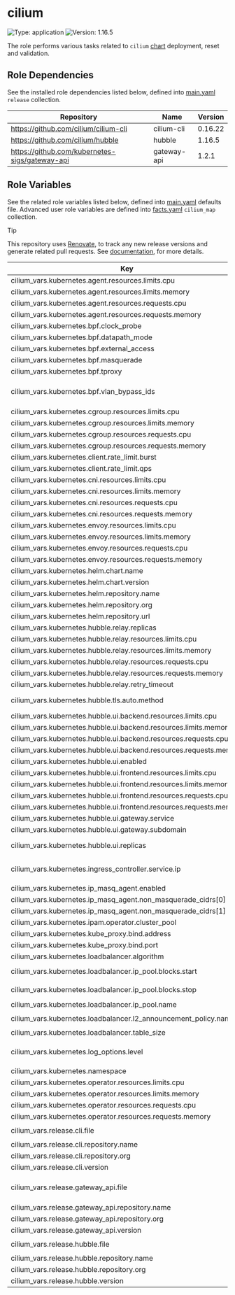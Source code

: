 # cilium

![Type: application](https://img.shields.io/badge/Type-application-informational?style=flat-square) ![Version: 1.16.5](https://img.shields.io/badge/Version-1.16.5-informational?style=flat-square)

The role performs various tasks related to `cilium` [chart](https://github.com/cilium/cilium/tree/v1.16.5/install/kubernetes/cilium) deployment, reset and validation.

## Role Dependencies

See the installed role dependencies listed below, defined into [main.yaml](./defaults/main.yaml) `release` collection.

| Repository | Name | Version |
|------------|------|---------|
| https://github.com/cilium/cilium-cli | cilium-cli | 0.16.22 |
| https://github.com/cilium/hubble | hubble | 1.16.5 |
| https://github.com/kubernetes-sigs/gateway-api | gateway-api | 1.2.1 |

## Role Variables

See the related role variables listed below, defined into [main.yaml](./defaults/main.yaml) defaults file. Advanced user role variables are defined into [facts.yaml](./tasks/facts.yaml) `cilium_map` collection.

> [!TIP]
> This repository uses [Renovate](https://docs.renovatebot.com), to track any new release versions and generate related pull requests. See [documentation](https://axivo.com/k3s-cluster/tutorials/handbook/renovate/), for more details.

| Key | Type | Default | Description |
|-----|------|---------|-------------|
| cilium_vars.kubernetes.agent.resources.limits.cpu | string | `nil` |  |
| cilium_vars.kubernetes.agent.resources.limits.memory | string | `"256Mi"` |  |
| cilium_vars.kubernetes.agent.resources.requests.cpu | string | `"10m"` |  |
| cilium_vars.kubernetes.agent.resources.requests.memory | string | `"256Mi"` |  |
| cilium_vars.kubernetes.bpf.clock_probe | bool | `true` |  |
| cilium_vars.kubernetes.bpf.datapath_mode | string | `"netkit"` |  |
| cilium_vars.kubernetes.bpf.external_access | bool | `false` |  |
| cilium_vars.kubernetes.bpf.masquerade | bool | `true` |  |
| cilium_vars.kubernetes.bpf.tproxy | bool | `true` |  |
| cilium_vars.kubernetes.bpf.vlan_bypass_ids | list | `[1,4]` | `1` for Longhorn CIFS backup, `4` for Cilium IP pool |
| cilium_vars.kubernetes.cgroup.resources.limits.cpu | string | `nil` |  |
| cilium_vars.kubernetes.cgroup.resources.limits.memory | string | `"128Mi"` |  |
| cilium_vars.kubernetes.cgroup.resources.requests.cpu | string | `"10m"` |  |
| cilium_vars.kubernetes.cgroup.resources.requests.memory | string | `"128Mi"` |  |
| cilium_vars.kubernetes.client.rate_limit.burst | int | `100` |  |
| cilium_vars.kubernetes.client.rate_limit.qps | int | `50` |  |
| cilium_vars.kubernetes.cni.resources.limits.cpu | string | `nil` |  |
| cilium_vars.kubernetes.cni.resources.limits.memory | string | `"128Mi"` |  |
| cilium_vars.kubernetes.cni.resources.requests.cpu | string | `"10m"` |  |
| cilium_vars.kubernetes.cni.resources.requests.memory | string | `"128Mi"` |  |
| cilium_vars.kubernetes.envoy.resources.limits.cpu | string | `nil` |  |
| cilium_vars.kubernetes.envoy.resources.limits.memory | string | `"128Mi"` |  |
| cilium_vars.kubernetes.envoy.resources.requests.cpu | string | `"10m"` |  |
| cilium_vars.kubernetes.envoy.resources.requests.memory | string | `"128Mi"` |  |
| cilium_vars.kubernetes.helm.chart.name | string | `"cilium"` |  |
| cilium_vars.kubernetes.helm.chart.version | string | `"v1.16.5"` |  |
| cilium_vars.kubernetes.helm.repository.name | string | `"cilium"` |  |
| cilium_vars.kubernetes.helm.repository.org | string | `"cilium"` |  |
| cilium_vars.kubernetes.helm.repository.url | string | `"https://helm.cilium.io"` |  |
| cilium_vars.kubernetes.hubble.relay.replicas | int | `2` |  |
| cilium_vars.kubernetes.hubble.relay.resources.limits.cpu | string | `nil` |  |
| cilium_vars.kubernetes.hubble.relay.resources.limits.memory | string | `"128Mi"` |  |
| cilium_vars.kubernetes.hubble.relay.resources.requests.cpu | string | `"10m"` |  |
| cilium_vars.kubernetes.hubble.relay.resources.requests.memory | string | `"128Mi"` |  |
| cilium_vars.kubernetes.hubble.relay.retry_timeout | string | `"10s"` |  |
| cilium_vars.kubernetes.hubble.tls.auto.method | string | `"certmanager"` | Available options are `certmanager` and `helm` |
| cilium_vars.kubernetes.hubble.ui.backend.resources.limits.cpu | string | `nil` |  |
| cilium_vars.kubernetes.hubble.ui.backend.resources.limits.memory | string | `"128Mi"` |  |
| cilium_vars.kubernetes.hubble.ui.backend.resources.requests.cpu | string | `"10m"` |  |
| cilium_vars.kubernetes.hubble.ui.backend.resources.requests.memory | string | `"128Mi"` |  |
| cilium_vars.kubernetes.hubble.ui.enabled | bool | `true` |  |
| cilium_vars.kubernetes.hubble.ui.frontend.resources.limits.cpu | string | `nil` |  |
| cilium_vars.kubernetes.hubble.ui.frontend.resources.limits.memory | string | `"128Mi"` |  |
| cilium_vars.kubernetes.hubble.ui.frontend.resources.requests.cpu | string | `"10m"` |  |
| cilium_vars.kubernetes.hubble.ui.frontend.resources.requests.memory | string | `"128Mi"` |  |
| cilium_vars.kubernetes.hubble.ui.gateway.service | string | `"hubble-ui"` |  |
| cilium_vars.kubernetes.hubble.ui.gateway.subdomain | string | `"hubble"` |  |
| cilium_vars.kubernetes.hubble.ui.replicas | int | `1` | Related to [cilium/cilium#33109](https://github.com/cilium/cilium/issues/33109) |
| cilium_vars.kubernetes.ingress_controller.service.ip | string | `"192.168.4.20"` | Assign the `CiliumLoadBalancerIPPool` blocks start address |
| cilium_vars.kubernetes.ip_masq_agent.enabled | bool | `false` |  |
| cilium_vars.kubernetes.ip_masq_agent.non_masquerade_cidrs[0] | string | `"10.0.0.0/8"` |  |
| cilium_vars.kubernetes.ip_masq_agent.non_masquerade_cidrs[1] | string | `"192.168.0.0/16"` |  |
| cilium_vars.kubernetes.ipam.operator.cluster_pool | string | `"10.42.0.0/16"` |  |
| cilium_vars.kubernetes.kube_proxy.bind.address | string | `"0.0.0.0"` |  |
| cilium_vars.kubernetes.kube_proxy.bind.port | int | `10256` |  |
| cilium_vars.kubernetes.loadbalancer.algorithm | string | `"maglev"` |  |
| cilium_vars.kubernetes.loadbalancer.ip_pool.blocks.start | string | `"192.168.4.20"` | `CiliumLoadBalancerIPPool` blocks start address |
| cilium_vars.kubernetes.loadbalancer.ip_pool.blocks.stop | string | `"192.168.4.100"` | `CiliumLoadBalancerIPPool` blocks stop address |
| cilium_vars.kubernetes.loadbalancer.ip_pool.name | string | `"cilium-ip-pool"` |  |
| cilium_vars.kubernetes.loadbalancer.l2_announcement_policy.name | string | `"cilium-l2-announcement-policy"` |  |
| cilium_vars.kubernetes.loadbalancer.table_size | int | `16381` |  |
| cilium_vars.kubernetes.log_options.level | string | `"WARNING"` | Available options are `INFO`, `WARNING`, `ERROR` and `FATAL` |
| cilium_vars.kubernetes.namespace | string | `"kube-system"` |  |
| cilium_vars.kubernetes.operator.resources.limits.cpu | string | `nil` |  |
| cilium_vars.kubernetes.operator.resources.limits.memory | string | `"128Mi"` |  |
| cilium_vars.kubernetes.operator.resources.requests.cpu | string | `"10m"` |  |
| cilium_vars.kubernetes.operator.resources.requests.memory | string | `"128Mi"` |  |
| cilium_vars.release.cli.file | string | `"cilium-linux-arm64.tar.gz"` |  |
| cilium_vars.release.cli.repository.name | string | `"cilium-cli"` |  |
| cilium_vars.release.cli.repository.org | string | `"cilium"` |  |
| cilium_vars.release.cli.version | string | `"v0.16.22"` |  |
| cilium_vars.release.gateway_api.file | string | `"experimental-install.yaml"` | See Cilium [documentation](https://docs.cilium.io/en/stable/network/servicemesh/gateway-api/gateway-api/), for implementation details |
| cilium_vars.release.gateway_api.repository.name | string | `"gateway-api"` |  |
| cilium_vars.release.gateway_api.repository.org | string | `"kubernetes-sigs"` |  |
| cilium_vars.release.gateway_api.version | string | `"v1.2.1"` |  |
| cilium_vars.release.hubble.file | string | `"hubble-linux-arm64.tar.gz"` |  |
| cilium_vars.release.hubble.repository.name | string | `"hubble"` |  |
| cilium_vars.release.hubble.repository.org | string | `"cilium"` |  |
| cilium_vars.release.hubble.version | string | `"v1.16.5"` |  |
